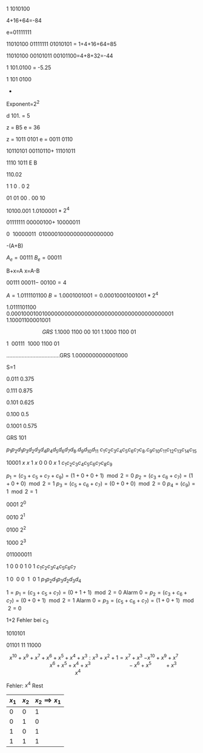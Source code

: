 1 1010100

4+16+64=-84

e=01111111

11010100
01111111
01010101 = 1+4+16+64=85


11010100
00101011
00101100=4+8+32=-44

1 101.0100 = -5.25

1 101 0100

-
Exponent=$2^{2}$

d 101. = 5

z = B5
e = 36

z = 1011 0101
e = 0011 0110

10110101
00110110+
11101011

1110 1011
E         B

110.02

1 1 0 . 0 2

01 01 00 . 00 10

10100.001
1.0100001 * $2^{4}$

01111111
00000100+
10000011

$0~~10000011~~01000010000000000000000$

-(A+B)

$A_{e}=00111$
$B_{e}=00011$

B+x=A
x=A-B

$00111$
$00011-$
$00100 = 4$

$A=1.0111101100$
$B = 1.0001001001 = 0.00010001001001 *2^{4}$

$1.0111101100$
$0.00010001001000000000000000000000000000000000000001$
$1.10001100001001$

$~~~~~~~~~~~~~~~~~~~~~~~~GRS$
$1.1000~1100~00~101$
$1.1000~1100~01$

$1~~00111~~1000~1100~01$

...................................GRS 
1.0000000000001000

S=1

0.011
0.375

0.111
0.875

0.101
0.625

0.100
0.5

0.1001
0.575

GRS
101

$p_{1}p_{2}d_{1}p_{3}d_{2}d_{3}d_{4}p_{4}d_{5}d_{6}d_{7}d_{8}.d_{9}d_{10}d_{11}$
$c_{1}c_{2}c_{3}c_{4}c_{5}c_{6}c_{7}c_{8}.c_{9}c_{10}c_{11}c_{12}c_{13}c_{14}c_{15}$

10001
$x~x~1~x~0~0~0~x~1$
$c_{1}c_{2}c_{3}c_{4}c_{5}c_{6}c_{7}c_{8}c_{9}$

$p_{1}=(c_{3}+c_{5}+c_{7}+c_{9})=(1+0+0+1) \mod 2=0$
$p_{2}=(c_{3}+c_{6}+c_{7})=(1+0+0) \mod 2 =1$
$p_{3} =(c_{5}+c_{6}+c_{7})=(0+0+0) \mod 2 = 0$
$p_{4} = (c_{9}) = 1 \mod 2 = 1$

0001 $2^{0}$

0010 $2^{1}$

0100 $2^{2}$

1000 $2^{3}$

011000011



$1~0~0~0~1~0~1$
$c_{1}c_{2}c_{3}c_{4}c_{5}c_{6}c_{7}$

$1~0~~0~0~~1~~0~1$
$p_{1}p_{2}d_{1}p_{3}d_{2}d_{3}d_{4}$

$1=p_{1}=(c_{3}+c_{5}+c_{7})=(0+1+1) \mod 2=0$ Alarm
$0 = p_{2}=(c_{3}+c_{6}+c_{7})=(0+0+1) \mod 2 =1$ Alarm
$0=p_{3}=(c_{5}+c_{6}+c_{7})=(1+0+1) \mod 2=0$

1+2
Fehler bei $c_{3}$

1010101

01101 11 11000

$~~x^{10}+x^{9}+x^{7}+x^{6}+x^{5}+x^{4}+x^{3}:x^{3}+x^{2}+1=x^{7}+x^{3}$
$-x^{10}+x^{9}+x^{7}$
$~~~~~~~~~~~~~~~~~~~~~~~~~~~~~x^{6}+x^{5}+x^{4}+x^{3}$
$~~~~~~~~~~~~~~~~~~~~~~~~-x^{6}+x^{5}~~~~~~~~~+x^{3}$
$~~~~~~~~~~~~~~~~~~~~~~~~~~~~~~~~~~~~~~~~~~~~~~x^{4}$

Fehler: $x^{4}$ Rest

| $x_{1}$ | $x_{2}$ | $x_{2}\implies x_{1}$ |
| ------- | ------- | --------------------- |
| 0       | 0       | 1                     |
| 0       | 1       | 0                     |
| 1       | 0       | 1                     |
| 1       | 1       | 1                     |
